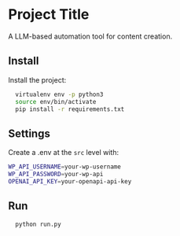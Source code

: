 
# Project Title

A LLM-based automation tool for content creation.



## Install

Install the project:

```bash
  virtualenv env -p python3
  source env/bin/activate
  pip install -r requirements.txt
```

## Settings

Create a .env at the `src` level with:

```bash
WP_API_USERNAME=your-wp-username
WP_API_PASSWORD=your-wp-api
OPENAI_API_KEY=your-openapi-api-key
```

## Run

```bash
  python run.py
```
